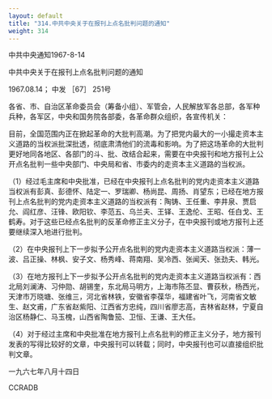 ```yaml
---
layout: default
title: "314.中共中央关于在报刊上点名批判问题的通知"
weight: 314
---
```


中共中央通知1967-8-14

中共中央关于在报刊上点名批判问题的通知

1967.08.14； 中发 ［67］ 251号

各省、市、自治区革命委员会（筹备小组）、军管会，人民解放军各总部，各军种兵种，各军区，中央和国务院各部委，各革命群众组织，各宣传机关：

目前，全国范围内正在掀起革命的大批判高潮。为了把党内最大的一小撮走资本主义道路的当权派批深批透，彻底肃清他们的流毒和影响。为了把这场革命的大批判更好地同各地区、各部门的斗、批、改结合起来，需要在中央报刊和地方报刊上公开点名批判一些中央部门、中央局和省、市委内的走资本主义道路的当权派。

（1）经过毛主席和中央批准，已经在中央报刊上点名批判的党内走资本主义道路当权派有彭真、彭德怀、陆定一、罗瑞卿、杨尚昆、周扬、肖望东；已经在地方报刊上点名批判的党内走资本主义道路的当权派有：陶铸、王任重、李井泉、贾启允、阎红彦、汪锋、欧阳钦、李范五、乌兰夫、王铎、王逸伦、王昭、任白戈、王鹤寿。对于这些已经点名批判的反革命修正主义分子，在中央报刊或地方报刊上还要继续深入地进行批判。

（2）在中央报刊上下一步拟予公开点名批判的党内走资本主义道路当权派：薄一波、吕正操、林枫、安子文、杨秀峰、蒋南翔、吴冷西、张闻天、张劲夫、韩光。

（3）在地方报刊上下一步拟予公开点名批判的党内走资本主义道路当权派有：西北局刘澜涛、习仲勋、胡锡奎，东北局马明方，上海市陈丕显、曹荻秋，杨西光，天津市万晓塘、张维三，河北省林铁，安徽省李葆华，福建省叶飞，河南省文敏生、赵文甫，广东省赵紫阳、江西省方忠纯，四川省廖志高，吉林省赵林，宁夏自治区杨静仁、马玉槐，山西省陶鲁笳、卫恒、王谦、王大任。

（4）对于经过主席和中央批准在地方报刊上点名批判的修正主义分子，地方报刊发表的写得比较好的文章，中央报刊可以转载；同时，中央报刊也可以直接组织批判文章。

一九六七年八月十四日

CCRADB

